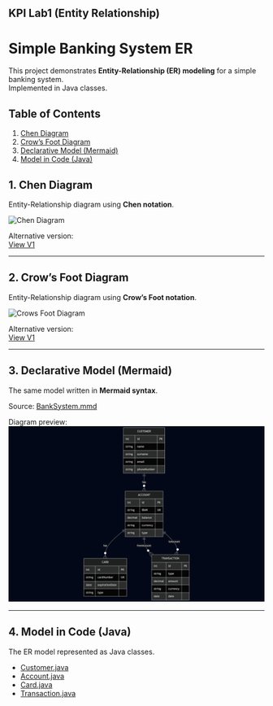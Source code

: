## KPI Lab1 (Entity Relationship)
# Simple Banking System ER

This project demonstrates **Entity-Relationship (ER) modeling** for a simple banking system.  
Implemented in Java classes.

## Table of Contents
1. [Chen Diagram](#1-chen-diagram)
2. [Crow’s Foot Diagram](#2-crows-foot-diagram)
3. [Declarative Model (Mermaid)](#3-declarative-model-mermaid)
4. [Model in Code (Java)](#4-model-in-code-java)

## 1. Chen Diagram
Entity-Relationship diagram using **Chen notation**.

![Chen Diagram](er_diagrams/сhen/BankSystemChen.V2.png)

Alternative version:  
[View V1](er_diagrams/сhen/BankSystemChen.drawio.png)

---

## 2. Crow’s Foot Diagram
Entity-Relationship diagram using **Crow’s Foot notation**.

![Crows Foot Diagram](er_diagrams/сrowsFoot/BankSystemCrowsFoot.V2.png)

Alternative version:  
[View V1](er_diagrams/сrowsFoot/BankSystemCrowsFoot.drawio.png)

---

## 3. Declarative Model (Mermaid)
The same model written in **Mermaid syntax**.

Source: [BankSystem.mmd](er_diagrams/mermaid/BankSystem.mmd)

Diagram preview:  
![Mermaid Diagram](er_diagrams/mermaid/BankSystemMermaid-diagram.png)

---

## 4. Model in Code (Java)
The ER model represented as Java classes.

- [Customer.java](models/Customer.java)
- [Account.java](models/Account.java)
- [Card.java](models/Card.java)
- [Transaction.java](models/Transaction.java)

